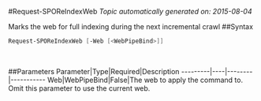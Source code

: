 #Request-SPOReIndexWeb
*Topic automatically generated on: 2015-08-04*

Marks the web for full indexing during the next incremental crawl
##Syntax
```powershell
Request-SPOReIndexWeb [-Web [<WebPipeBind>]]
```
&nbsp;

##Parameters
Parameter|Type|Required|Description
---------|----|--------|-----------
Web|WebPipeBind|False|The web to apply the command to. Omit this parameter to use the current web.
